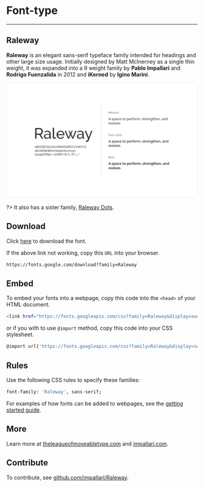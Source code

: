 # Font-type
------

## Raleway

**Raleway** is an elegant sans-serif typeface family intended for headings and other large size usage. Initially designed by Matt McInerney as a single thin weight, it was expanded into a 9 weight family by **Pablo Impallari** and **Rodrigo Fuenzalida** in 2012 and **iKerned** by **Igino Marini**.

![typography-font-type](_media/typography-font-type.jpg)

?> It also has a sister family, [Raleway Dots](https://fonts.google.com/specimen/Raleway+Dots).

## Download

Click [here](https://fonts.google.com/download?family=Raleway) to download the font.

If the above link not working, copy this `URL` into your browser.

```bash
https://fonts.google.com/download?family=Raleway
```

## Embed

To embed your fonts into a webpage, copy this code into the `<head>` of your HTML document.

```bash
<link href="https://fonts.googleapis.com/css?family=Raleway&display=swap" rel="stylesheet">
```

or if you with to use `@import` method, copy this code into your CSS stylesheet.

```bash
@import url('https://fonts.googleapis.com/css?family=Raleway&display=swap');
```

## Rules

Use the following CSS rules to specify these families:

```bash
font-family: 'Raleway', sans-serif;
```

For examples of how fonts can be added to webpages, see the [getting started guide](https://developers.google.com/fonts/docs/getting_started).

## More

Learn more at [theleagueofmoveabletype.com](http://www.theleagueofmoveabletype.com/) and [impallari.com](http://www.impallari.com/).

## Contribute

To contribute, see [github.com/impallari/Raleway](https://github.com/impallari/Raleway/).   